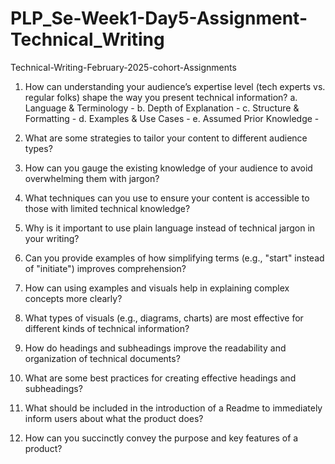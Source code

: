# PLP_Se-Week1-Day5-Assignment-Technical_Writing
Technical-Writing-February-2025-cohort-Assignments

1.  How can understanding your audience’s expertise level (tech experts vs. regular folks) shape the way you present technical information?
    a. Language & Terminology - 
    b. Depth of Explanation - 
    c. Structure & Formatting - 
    d. Examples & Use Cases - 
    e. Assumed Prior Knowledge - 
    
3.  What are some strategies to tailor your content to different audience types?

4.  How can you gauge the existing knowledge of your audience to avoid overwhelming them with jargon?

5.  What techniques can you use to ensure your content is accessible to those with limited technical knowledge?

6.  Why is it important to use plain language instead of technical jargon in your writing?

7.  Can you provide examples of how simplifying terms (e.g., "start" instead of "initiate") improves comprehension?

8.  How can using examples and visuals help in explaining complex concepts more clearly?

9.  What types of visuals (e.g., diagrams, charts) are most effective for different kinds of technical information?

10.  How do headings and subheadings improve the readability and organization of technical documents?

11. What are some best practices for creating effective headings and subheadings?

12. What should be included in the introduction of a Readme to immediately inform users about what the product does?

13. How can you succinctly convey the purpose and key features of a product?
